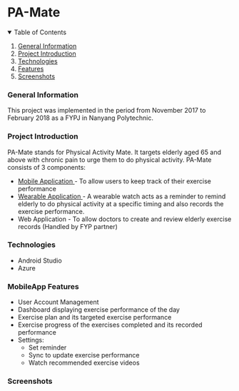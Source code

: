 # PA-Mate

<!-- Table of Contents -->

<details open = "open">
<summary> Table of Contents </summary>
<ol>
  <li><a href="#genereal-information">General Information</a></li>
  <li><a href="#project-introduction">Project Introduction</a></li>
  <li><a href="#technologies">Technologies</a></li>
  <li><a href="#features">Features</a></li>
  <li><a href="#screenshots">Screenshots</a></li>
</ol>
</details>


<!-- Project Introduction -->
### General Information
This project was implemented in the period from November 2017 to February 2018 as a FYPJ in Nanyang Polytechnic.

### Project Introduction
PA-Mate stands for Physical Activity Mate. It targets elderly aged 65 and above with chronic pain to urge them to do physical activity. PA-Mate consists of 3 components: </br>
* <a href="https://github.com/gwynbxm/PA-Mate_MobileApp"> Mobile Application </a> - To allow users to keep track of their exercise performance
* <a href="https://github.com/gwynbxm/PA-Mate_WearableApp"> Wearable Application </a> - A wearable watch acts as a reminder to remind elderly to do physical activity at a specific timing and also records the exercise performance. 
* Web Application - To allow doctors to create and review elderly exercise records (Handled by FYP partner)

### Technologies
* Android Studio 
* Azure

### MobileApp Features
* User Account Management
* Dashboard displaying exercise performance of the day
* Exercise plan and its targeted exercise performance
* Exercise progress of the exercises completed and its recorded performance
* Settings: </br>
  * Set reminder
  * Sync to update exercise performance
  * Watch recommended exercise videos

### Screenshots

